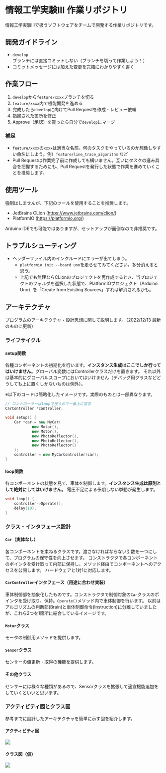 # 情報工学実験III 作業リポジトリ

情報工学実験IIIで扱うソフトウェアをチームで開発する作業リポジトリです。

## 開発ガイドライン

- `develop`ブランチには直接コミットしない（ブランチを切って作業しよう！）
- コミットメッセージには加えた変更を完結にわかりやすく書く

## 作業フロー

1. `develop`から`feature/xxxx`ブランチを切る
2. `feature/xxxx`内で機能開発を進める
3. 完成したら`develop`に向けてPull Requestを作成・レビュー依頼
4. 指摘された箇所を修正
5. Approve（承認）を貰ったら自分で`develop`にマージ

### 補足

- `feature/xxxx`の`xxxx`は適当な名前。何のタスクをやっているのか想像しやすい命名にしよう。例）`feature/line_trace_algorithm` など
- Pull Requestは作業完了前に作成しても構いません。互いにタスクの進み具合を把握するためにも、Pull Requestを発行した状態で作業を進めていくことを推奨します。

## 使用ツール

強制はしませんが、下記のツールを使用することを推奨します。

- JetBrains CLion (https://www.jetbrains.com/clion/)
- PlatformIO (https://platformio.org/)

Arduino IDEでも可能ではありますが、セットアップが面倒なので非推奨です。

## トラブルシューティング
- ヘッダーファイル内のインクルードにエラーが出てしまう。
    - `platformio init --board uno`を走らせてみてください。多分消えると思う。
    - 上記でも無理ならCLionのプロジェクトを再作成するとき、当プロジェクトのフォルダを選択した状態で、PlatformIOプロジェクト（Arduino Uno）を「Create from Existing Sources」すれば解消されるかも。

## アーキテクチャ

プログラムのアーキテクチャ・設計思想に関して説明します。（2022/12/13 最新のものに更新）

### ライフサイクル

#### setup関数

各種コンポーネントの初期化を行います。**インスタンス生成はここでしか行ってはいけません**。グローバル変数にはControllerクラスだけを置きます。
それ以外は基本的にグローバルスコープにおいてはいけません（デバッグ用クラスなどどうしても上に置くしかないものは例外）。

※以下のコードは簡略化したイメージです。実際のものとは一部異なります。

```c++
// コントローラーはloopで使うので一番上に宣言
CarController *controller;

void setup() {
    Car *car = new MyCar(
            new Motor(),
            new Motor(),
            new PhotoReflector(),
            new PhotoReflector(),
            new PhotoReflector()
    );
    controller = new MyCarController(car);
}
```

#### loop関数

各コンポーネントの状態を見て、車体を制御します。**インスタンス生成は原則として絶対にしてはいけません。** 電圧不足による予期しない挙動が発生します。

```c++
void loop() {
    controller->Operate();
    delay(10);
}
```

### クラス・インタフェース設計

#### `Car`（実体なし）

各コンポーネントを束ねるクラスです。渡さなければならない引数を一つにして、プログラムの保守性を向上させます。
コンストラクタで各コンポーネントのポインタを受け取って内部に保持し、メソッド経由でコンポーネントへのアクセスを公開します。
ハードウェアと1対1に対応します。

#### `CarController`インタフェース（用途に合わせ実装）

車体制御部を抽象化したものです。コンストラクタで制御対象の`Car`クラスのポインタを受け取り、保持。`Operate()`メソッド内で車体制御を行います。
以前はアルゴリズムの判断部(Brain)と車体制御命令(Instruction)に分離していましたが、これら2つを1箇所に結合しているイメージです。

#### `Motor`クラス

モータの制御用メソッドを提供します。

#### `Sensor`クラス

センサーの値更新・取得の機能を提供します。

#### その他クラス

センサーには様々な種類があるので、Sensorクラスを拡張して適宜機能追加をしていくといいと思います。

### アクティビティ図とクラス図

参考までに設計したアーキテクチャを簡単に示す図を紹介します。
#### アクティビティ図
<img src="https://user-images.githubusercontent.com/48154936/207234639-1f695bf1-f656-42a7-be8a-f1a5732ef955.png"/>

#### クラス図（仮）
<img src="https://user-images.githubusercontent.com/48154936/207234621-d91b4d2d-75ac-4974-814a-3b92a6a2b861.png" />


